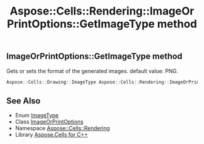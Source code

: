 ﻿---
title: Aspose::Cells::Rendering::ImageOrPrintOptions::GetImageType method
linktitle: GetImageType
second_title: Aspose.Cells for C++ API Reference
description: 'Aspose::Cells::Rendering::ImageOrPrintOptions::GetImageType method. Gets or sets the format of the generated images. default value: PNG in C++.'
type: docs
weight: 2200
url: /cpp/aspose.cells.rendering/imageorprintoptions/getimagetype/
---
## ImageOrPrintOptions::GetImageType method


Gets or sets the format of the generated images. default value: PNG.

```cpp
Aspose::Cells::Drawing::ImageType Aspose::Cells::Rendering::ImageOrPrintOptions::GetImageType()
```

## See Also

* Enum [ImageType](../../../aspose.cells.drawing/imagetype/)
* Class [ImageOrPrintOptions](../)
* Namespace [Aspose::Cells::Rendering](../../)
* Library [Aspose.Cells for C++](../../../)
